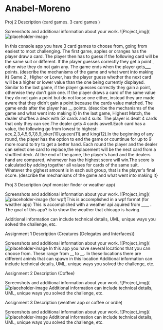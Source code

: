 # Anabel-Moreno

Proj 2
Description (card games. 3 card games )

Screenshots and additional information about your work.
![Project_img](![placeholder-image](https://github.com/user-attachments/assets/f7eceed8-6346-46ae-b37b-06fd649b4161)

In this console app you have 3 card games to choose from, going from easiest to most challenging. The first game, apples or oranges has the player draw a card. The player then has to guess if the following card will be the same suit or different. If the player guesses correctly they get a point , other wise they do not gain any. The game ends when the player gets___ points.
(describe the mechanisms of the game and what went into making it}
Game 2 , Higher or Lower, has the player guess whether the next card will be a higher or lower value than the one being currently displayed. Similar to the last game, if the player guesses correctly they gain a point, otherwise they don't gain one. If the player draws a card of the same value they do not gain a point but do not loose one either, instead they are made aware that they didn't gain a point because the cards value matched. The game ends after the player has __ points.
(describe the mechanisms of the game and what went into making it}
In the last game, Highest Match, the dealer shuffles a deck with 52 cards and 4 suits. The player is dealt 4 cards that only they can see.The dealer gets 4 cards aswell.Each  card has a value, the following go from lowest to highest: ace,2,3,4,5,6,7,8,9,joker(10),queen(11),and king(12).In the beginning of any round, the player has the option to end the game or countinue for up to 9 more round to try to get a better hand. Each round the player and the dealer can select one card to replace,the replacement will be the nect card from a shuffled deck. At the end of the game, the player's hand and the dealers hand are compared, whomever has the highest score will win.The score is calculated by adding together all values for cards of the same suit. Whatever the gighest amount is in each suit group, that is the player's final score.
(describe the mechanisms of the game and what went into making it}



Proj 3
Description (wpf monster finder  or weather app)

Screenshots and additional information about your work.
![Project_img](![placeholder-image](https://github.com/user-attachments/assets/f7eceed8-6346-46ae-b37b-06fd649b4161)
(for wpf)This is accomplished in a wpf format
(for weather app) This is accomplished with a weather api aquired from ____ . The goal of this app? is to show the weather that chicago is having.

Additional information can include technical details, UML, unique ways you solved the challenge, etc.

Assignment 1
Description (Creatures (Delegates and Interfaces))

Screenshots and additional information about your work.
![Project_img](![placeholder-image](https://github.com/user-attachments/assets/f7eceed8-6346-46ae-b37b-06fd649b4161)
In this app you have several locations that you can choose from. These range from __ to __. In these locations there are different animls that can spawn in this location 
Additional information can include technical details, UML, unique ways you solved the challenge, etc.

Assignment 2
Description (Coffee)

Screenshots and additional information about your work.
![Project_img](![placeholder-image](https://github.com/user-attachments/assets/f7eceed8-6346-46ae-b37b-06fd649b4161)
Additional information can include technical details, UML, unique ways you solved the challenge, etc.

Assignment 3
Description (weather app or coffee or ordle)

Screenshots and additional information about your work.
![Project_img](![placeholder-image](https://github.com/user-attachments/assets/f7eceed8-6346-46ae-b37b-06fd649b4161)
Additional information can include technical details, UML, unique ways you solved the challenge, etc.

